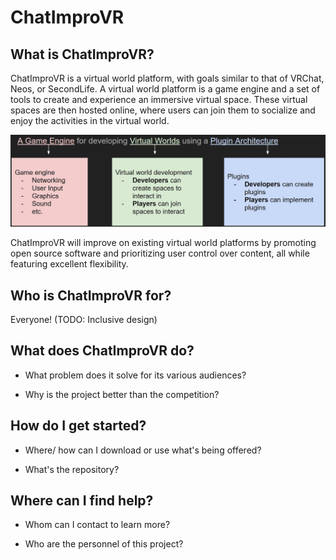 # ChatImproVR

## What is ChatImproVR?
ChatImproVR is a virtual world platform, with goals similar to that of VRChat, Neos, or SecondLife. A virtual world platform is a game engine and a set of tools to create and experience an immersive virtual space. These virtual spaces are then hosted online, where users can join them to socialize and enjoy the activities in the virtual world.

![WhatIsChatImproVR?](images/what_is_chatimprovr.jpg)

ChatImproVR will improve on existing virtual world platforms by promoting open source software and prioritizing user control over content, all while featuring excellent flexibility.

## Who is ChatImproVR for?
Everyone! (TODO: Inclusive design)

## What does ChatImproVR do?

* What problem does it solve for its various audiences?

* Why is the project better than the competition?

## How do I get started?

* Where/ how can I download or use what's being offered?

* What's the repository?

## Where can I find help?

* Whom can I contact to learn more?

* Who are the personnel of this project?

